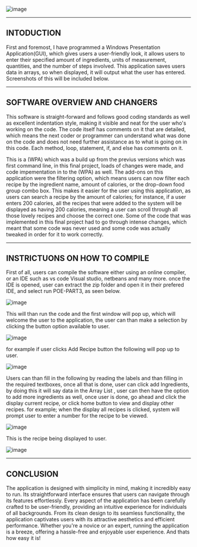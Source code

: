 ![image](https://github.com/ThakeerMoola/POE_PROG6221/assets/102582551/062ddad9-41ae-46ee-8af8-7f9359b66e43)

-----------
INTODUCTION
-----------
First and foremost, I have programmed a Windows Presentation Application(GUI), which gives users a user-friendly look, it allows users to enter their specified amount of ingredients, units of measurement, quantities, and the number of steps involved. This application saves users data in arrays, so when displayed, it will output what the user has entered. Screenshots of this will be included below.

------------------------------
SOFTWARE OVERVIEW AND CHANGERS
------------------------------
This software is straight-forward and follows good coding standards as well as excellent indentation style, making it visible and neat for the user who's working on the code. The code itself has comments on it that are detailed, which means the next coder or programmer can understand what was done on the code and does not need further assistance as to what is going on in this code. Each method, loop, statement, if, and else has comments on it.

This is a (WPA) which was a build up from the previus versions which was first command line, in this final project, loads of changes were made, and code impementation in to the (WPA) as well. The add-ons on this application were the filtering option, which means users can now filter each recipe by the ingredient name, amount of calories, or the drop-down food group combo box. This makes it easier for the user using this application, as users can search a recipe by the amount of calories; for instance, if a user enters 200 calories, all the recipes that were added to the system will be displayed as having 200 calories, meaning a user can scroll through all those lovely recipes and choose the correct one. Some of the code that was implemented in this final project had to go through intense changes, which meant that some code was never used and some code was actually tweaked in order for it to work correctly.

--------------------------------
INSTRICTUONS ON HOW TO COMPILE
--------------------------------
First of all, users can compile the software either using an online compiler, or an IDE such as vs code Visual studio, netbeans and many more. once the IDE is opened, user can extract the zip folder and open it in their prefered IDE, and select run POE-PART3, as seen below. 

![image](https://github.com/ThakeerMoola/POE_PROG6221/assets/102582551/8ff7ade0-3717-465a-8660-8779b53b2688)

This will than run the code and the first window will pop up, which will welcome the user to the application, the user can than make a selection by clicking the button option available to user.


![image](https://github.com/ThakeerMoola/POE_PROG6221/assets/102582551/e65a86d0-0066-4cbd-8ea4-694b87ef6b37)

for example if user clicks Add Recipe button the following will pop up to user.

![image](https://github.com/ThakeerMoola/POE_PROG6221/assets/102582551/af1ff527-77a7-4642-ab81-c5c6e8ea7749)

Users can than fill in the following by reading the labels and than filling in the required textboxes, once all that is done, user can click add Ingredients, by doing this it will say data in the Array List <t>, user can then have the option to add more ingredients as well, once user is done, go ahead and click the display current recipe, or click home button to view and display other recipes. for example; when the display all recipes is clicked, system will prompt user to enter a number for the recipe to be viewed.

![image](https://github.com/ThakeerMoola/POE_PROG6221/assets/102582551/50c30108-949c-4cbb-bd48-cb2ae0b73328)

This is the recipe being displayed to user.

![image](https://github.com/ThakeerMoola/POE_PROG6221/assets/102582551/4bd36d80-9c5e-44a8-9d89-aa7a765b6ab7)

----------
CONCLUSION
----------
The application is designed with simplicity in mind, making it incredibly easy to run. Its straightforward interface ensures that users can navigate through its features effortlessly. Every aspect of the application has been carefully crafted to be user-friendly, providing an intuitive experience for individuals of all backgrounds. From its clean design to its seamless functionality, the application captivates users with its attractive aesthetics and efficient performance. Whether you're a novice or an expert, running the application is a breeze, offering a hassle-free and enjoyable user experience. And thats how easy it is!






